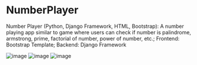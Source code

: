 # NumberPlayer
Number Player (Python, Django Framework, HTML, Bootstrap): A number playing app similar to game where users can check if number is palindrome, armstrong, prime, factorial of number, power of number, etc.; Frontend: Bootstrap Template; Backend: Django Framework

![image](https://user-images.githubusercontent.com/89535768/189388717-555a4fac-f60e-4491-960b-754978031541.png)
![image](https://user-images.githubusercontent.com/89535768/189388813-23ba41c1-8f93-4e70-af5f-ccfdd3970ea7.png)
![image](https://user-images.githubusercontent.com/89535768/189389185-a3f45a39-18dc-423d-9331-b16c9004a491.png)

